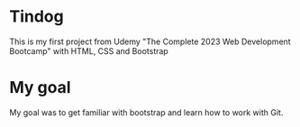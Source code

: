 # Tindog
<p>This is my first project from Udemy "The Complete 2023 Web Development Bootcamp" with HTML, CSS and Bootstrap</p>
<h1>My goal</h1>
<p>My goal was to get familiar with bootstrap and learn how to work with Git.</p>

